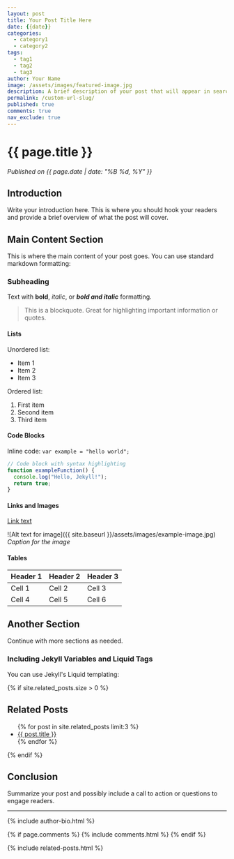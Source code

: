 ```yaml
---
layout: post
title: Your Post Title Here
date: {{date}}
categories:
  - category1
  - category2
tags:
  - tag1
  - tag2
  - tag3
author: Your Name
image: /assets/images/featured-image.jpg
description: A brief description of your post that will appear in search engines and social media shares.
permalink: /custom-url-slug/
published: true
comments: true
nav_exclude: true
---
```


# {{ page.title }}

*Published on {{ page.date | date: "%B %d, %Y" }}*

## Introduction

Write your introduction here. This is where you should hook your readers and provide a brief overview of what the post will cover.

## Main Content Section

This is where the main content of your post goes. You can use standard markdown formatting:

### Subheading

Text with **bold**, *italic*, or ***bold and italic*** formatting.

> This is a blockquote. Great for highlighting important information or quotes.

#### Lists

Unordered list:
- Item 1
- Item 2
- Item 3

Ordered list:
1. First item
2. Second item
3. Third item

#### Code Blocks

Inline code: `var example = "hello world";`

```javascript
// Code block with syntax highlighting
function exampleFunction() {
  console.log("Hello, Jekyll!");
  return true;
}
```

#### Links and Images

[Link text](https://example.com)

![Alt text for image]({{ site.baseurl }}/assets/images/example-image.jpg)
*Caption for the image*

#### Tables

| Header 1 | Header 2 | Header 3 |
|----------|----------|----------|
| Cell 1   | Cell 2   | Cell 3   |
| Cell 4   | Cell 5   | Cell 6   |

## Another Section

Continue with more sections as needed.

### Including Jekyll Variables and Liquid Tags

You can use Jekyll's Liquid templating:

{% if site.related_posts.size > 0 %}
<h2>Related Posts</h2>
<ul>
  {% for post in site.related_posts limit:3 %}
  <li><a href="{{ post.url }}">{{ post.title }}</a></li>
  {% endfor %}
</ul>
{% endif %}

## Conclusion

Summarize your post and possibly include a call to action or questions to engage readers.

---

{% include author-bio.html %}

{% if page.comments %}
  {% include comments.html %}
{% endif %}

{% include related-posts.html %}

<!-- Additional scripts or styles specific to this post -->
<script src="{{ site.baseurl }}/assets/js/specific-script.js"></script>
